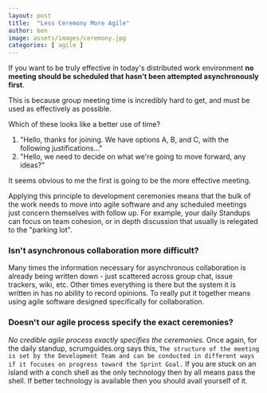 ```yaml
---
layout: post
title:  "Less Ceremony More Agile"
author: ben
image: assets/images/ceremony.jpg
categories: [ agile ]
---
```

If you want to be truly effective in today's distributed work environment **no meeting should be scheduled that hasn't been attempted asynchronously first**.

This is because group meeting time is incredibly hard to get, and must be used as effectively as possible.

Which of these looks like a better use of time?
1. "Hello, thanks for joining. We have options A, B, and C, with the following justifications..."
1. "Hello, we need to decide on what we're going to move forward, any ideas?"

It seems obvious to me the first is going to be the more effective meeting.

Applying this principle to development ceremonies means that the bulk of the work needs to move into agile software and any scheduled meetings just
concern themselves with follow up.
For example, your daily Standups can focus on team cohesion, or in depth discussion that usually is relegated to the "parking lot".

### Isn't asynchronous collaboration more difficult?

Many times the information necessary for asynchronous collaboration is already being written down - just scattered
across group chat, issue trackers, wiki, etc. Other times everything is there but the system it is written in has
no ability to record opinions. To really put it together means using agile software designed specifically for
collaboration.

### Doesn't our agile process specify the exact ceremonies?

*No credible agile process exactly specifies the ceremonies*. Once again, for the daily standup, scrumguides.org says
this, `The structure of the meeting is set by the Development Team and can be conducted in different ways if it focuses
on progress toward the Sprint Goal.` If you are stuck on an island with a conch shell as the only technology then by
all means pass the shell. If better technology is available then you should avail yourself of it.
